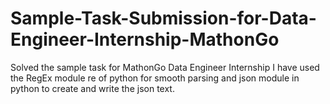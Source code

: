 # Sample-Task-Submission-for-Data-Engineer-Internship-MathonGo
Solved the sample task for MathonGo Data Engineer Internship
I have used the RegEx module re of python for smooth parsing and json module in python to create and write the json text.
